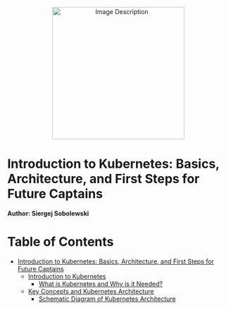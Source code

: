 <p align="center">
  <img width="300" src="https://github.com/Ssobol7/K8s-First-Steps-Junior/assets/135639288/f01433eb-be13-4705-8bbb-3baa7fe9df20" alt="Image Description">
</p>

 # Introduction to Kubernetes: Basics, Architecture, and First Steps for Future Captains

**Author: Siergej Sobolewski**

# Table of Contents

- [Introduction to Kubernetes: Basics, Architecture, and First Steps for Future Captains](#introduction-to-kubernetes-basics-architecture-and-first-steps-for-future-captains)
  - [Introduction to Kubernetes](#introduction-to-kubernetes)
    - [What is Kubernetes and Why is it Needed?](#what-is-kubernetes-and-why-is-it-needed)
  - [Key Concepts and Kubernetes Architecture](#key-concepts-and-kubernetes-architecture)
    - [Schematic Diagram of Kubernetes Architecture](#schematic-diagram-of-kubernetes-architecture)







